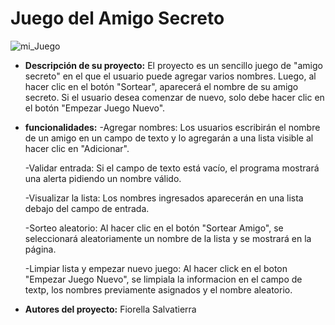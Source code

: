 <h1>Juego del Amigo Secreto</h1>


![mi_Juego](https://github.com/user-attachments/assets/dc3ba10e-513c-49b7-a227-f0036e06cf77)

* **Descripción de su proyecto:** El proyecto es un sencillo juego de "amigo secreto" en el que el usuario puede agregar varios nombres. Luego, al hacer clic en el botón "Sortear", aparecerá el nombre de su amigo secreto. Si el usuario desea comenzar de nuevo, solo debe hacer clic en el botón "Empezar Juego Nuevo".

* **funcionalidades:**
    -Agregar nombres: Los usuarios escribirán el nombre de un amigo en un campo de texto y lo agregarán a una lista visible al hacer clic en "Adicionar".

    -Validar entrada: Si el campo de texto está vacío, el programa mostrará una alerta pidiendo un nombre válido.

    -Visualizar la lista: Los nombres ingresados aparecerán en una lista debajo del campo de entrada.

    -Sorteo aleatorio: Al hacer clic en el botón "Sortear Amigo", se seleccionará aleatoriamente un nombre de la lista y se mostrará en la página.

    -Limpiar lista y empezar nuevo juego: Al hacer click en el boton "Empezar Juego Nuevo", se limpiala la informacion en el campo de textp, los nombres previamente asignados y el nombre aleatorio.

* **Autores del proyecto:** Fiorella Salvatierra